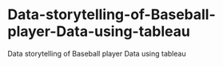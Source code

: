 # Data-storytelling-of-Baseball-player-Data-using-tableau
Data storytelling of Baseball player Data using tableau

